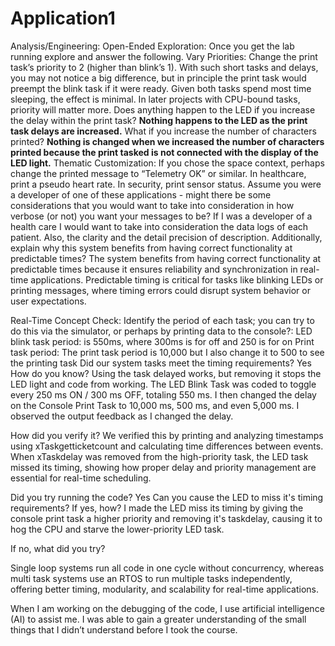 # Application1
Analysis/Engineering:
Open-Ended Exploration: Once you get the lab running explore and answer the following.
Vary Priorities: Change the print task’s priority to 2 (higher than blink’s 1). With such short tasks and delays, you may not notice a big difference, but in principle the print task would preempt the blink task if it were ready. Given both tasks spend most time sleeping, the effect is minimal. In later projects with CPU-bound tasks, priority will matter more. Does anything happen to the LED if you increase the delay within the print task?
**Nothing happens to the LED as the print task delays are increased.**
 What if you increase the number of characters printed?
**Nothing is changed when we increased the number of characters printed because the print tasked is not connected with the display of the LED light.**
Thematic Customization: If you chose the space context, perhaps change the printed message to “Telemetry OK” or similar. In healthcare, print a pseudo heart rate. In security, print sensor status.  Assume you were a developer of one of these applications - might there be some considerations that you would want to take into consideration in how verbose (or not) you want your messages to be? If I was a developer of a health care I would want to take into consideration the data logs of each patient. Also, the clarity and the detail precision of description.
Additionally, explain why this system benefits from having correct functionality at predictable times? The system benefits from having correct functionality at predictable times because it ensures reliability and synchronization in real-time applications. Predictable timing is critical for tasks like blinking LEDs or printing messages, where timing errors could disrupt system behavior or user expectations. 
 
Real-Time Concept Check:
Identify the period of each task; you can try to do this via the simulator, or perhaps by printing data to the console?:
LED blink task period: is 550ms, where 300ms is for off and 250 is for on
Print task period: The print task period is 10,000 but I also change it to 500 to see the printing task
Did our system tasks meet the timing requirements? Yes
How do you know? Using the task delayed works, but removing it stops the LED light and code from working. The LED Blink Task was coded to toggle every 250 ms ON / 300 ms OFF, totaling 550 ms.
I then changed the delay on the Console Print Task to 10,000 ms, 500 ms, and even 5,000 ms. I observed the output feedback as I changed the delay.

How did you verify it?
We verified this by printing and analyzing timestamps using xTaskgetticketcount and calculating time differences between events.
When xTaskdelay was removed from the high-priority task, the LED task missed its timing, showing how proper delay and priority management are essential for real-time scheduling.

Did you try running the code? Yes
Can you cause the LED to miss it's timing requirements?
If yes, how?
I made the LED miss its timing by giving the console print task a higher priority and removing it's taskdelay, causing it to hog the CPU and starve the lower-priority LED task.

If no, what did you try?





Single loop systems run all code in one cycle without concurrency, whereas multi task systems use an RTOS to run multiple tasks independently, offering better timing, modularity, and scalability for real-time applications.

When I am working on the debugging of the code, I use artificial intelligence (AI) to assist me. I was able to gain a greater understanding of the small things that I didn’t understand before I took the course. 

